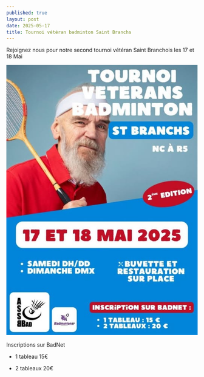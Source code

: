 ```yaml
---
published: true
layout: post
date: 2025-05-17
title: Tournoi vétéran badminton Saint Branchs
---
```


Rejoignez nous pour notre second tournoi vétéran Saint Branchois les 17 et 18 Mai

![](/media/tournoi_saint_branchs_veteran.jpg)

Inscriptions sur BadNet

*   1 tableau 15€
    
*   2 tableaux 20€